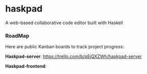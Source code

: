 # haskpad
A web-based collaborative code editor built with Haskell


### RoadMap
Here are public Kanban boards to track project progress:

**Haskpad-server**:
https://trello.com/b/pEjQXZWh/haskpad-server

**Haskpad-frontend**:
